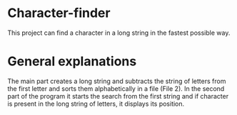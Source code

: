 # Character-finder

This project can find a character in a long string in the fastest possible way.

# General explanations

The main part creates a long string and subtracts the string of letters from the first letter and sorts them alphabetically 
in a file (File 2). In the second part of the program it starts the search from the first string and if 
character is present in the long string of letters, it displays its position.
